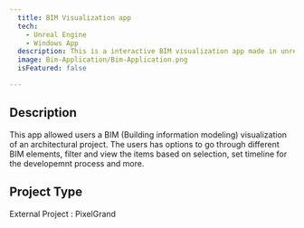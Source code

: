 ```yaml
---
  title: BIM Visualization app
  tech:
    - Unreal Engine
    - Windows App
  description: This is a interactive BIM visualization app made in unreal engine
  image: Bim-Application/Bim-Application.png
  isFeatured: false

---
```


## Description

This app allowed users a BIM (Building information modeling) visualization of an architectural project. The users has options to go through different BIM elements, filter and view the items based on selection, set timeline for the developemnt process and more.

##  Project Type

External Project : PixelGrand